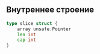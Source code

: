 ## Внутреннее строение

```go
type slice struct {  
	array unsafe.Pointer  
	len int  
	cap int  
}
```
